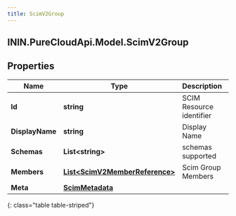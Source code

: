 ```yaml
---
title: ScimV2Group
---
```

## ININ.PureCloudApi.Model.ScimV2Group

## Properties

|Name | Type | Description | Notes|
|------------ | ------------- | ------------- | -------------|
| **Id** | **string** | SCIM Resource identifier | [optional] |
| **DisplayName** | **string** | Display Name | [optional] |
| **Schemas** | **List&lt;string&gt;** | schemas supported | [optional] |
| **Members** | [**List&lt;ScimV2MemberReference&gt;**](ScimV2MemberReference.html) | Scim Group Members | [optional] |
| **Meta** | [**ScimMetadata**](ScimMetadata.html) |  | [optional] |
{: class="table table-striped"}


